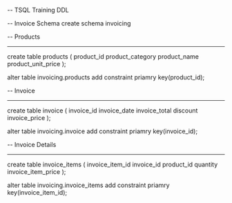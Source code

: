 
-- TSQL Training DDL

-- Invoice Schema
create schema invoicing

-- Products
-- -------------------------------------
create table products (
    product_id
    product_category
    product_name
    product_unit_price
);

alter table invoicing.products add constraint priamry key(product_id);

-- Invoice
-- -------------------------------------
create table invoice (
    invoice_id
    invoice_date
    invoice_total
    discount
    invoice_price
);

alter table invoicing.invoice add constraint priamry key(invoice_id);


-- Invoice Details
-- -------------------------------------
create table invoice_items (
    invoice_item_id
    invoice_id
    product_id
    quantity
    invoice_item_price
);

alter table invoicing.invoice_items add constraint priamry key(invoice_item_id);